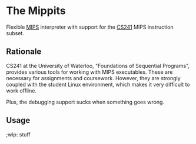 The Mippits
===========

Flexible [MIPS](https://en.wikipedia.org/wiki/MIPS_instruction_set) interpreter with support for the [CS241](https://www.student.cs.uwaterloo.ca/~cs241/) MIPS instruction subset.

Rationale
---------

CS241 at the University of Waterloo, "Foundations of Sequential Programs", provides various tools for working with MIPS executables. These are necessary for assignments and coursework. However, they are strongly coupled with the student Linux environment, which makes it very difficult to work offline.

Plus, the debugging support sucks when something goes wrong.

Usage
-----

;wip: stuff
